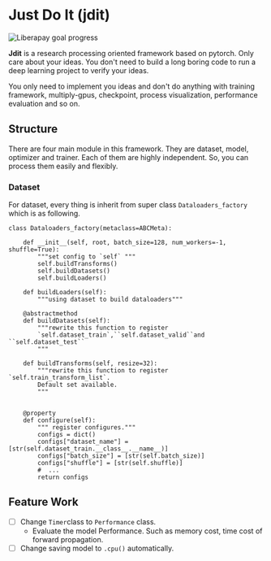 # Just Do It (jdit)
![Liberapay goal progress](https://img.shields.io/liberapay/goal/Changaco.svg)

**Jdit** is a research processing oriented framework based on pytorch. Only care about your ideas. 
You don't need to build a long boring code to run a deep learning project to verify your ideas.

You only need to implement you ideas and 
don't do anything with training framework, multiply-gpus, checkpoint, process visualization, performance evaluation and so on.
## Structure
There are four main module in this framework. They are dataset, model, optimizer and trainer.
Each of them are highly independent. So, you can process them easily and flexibly.
###  Dataset
For dataset, every thing is inherit from super class `Dataloaders_factory`
which is as following.
```pythonstub
class Dataloaders_factory(metaclass=ABCMeta):

    def __init__(self, root, batch_size=128, num_workers=-1, shuffle=True):
        """set config to `self` """
        self.buildTransforms()
        self.buildDatasets()
        self.buildLoaders()

    def buildLoaders(self):
        """using dataset to build dataloaders"""

    @abstractmethod
    def buildDatasets(self):
        """rewrite this function to register 
        `self.dataset_train`,``self.dataset_valid``and ``self.dataset_test``
        """

    def buildTransforms(self, resize=32):
        """rewrite this function to register `self.train_transform_list`. 
        Default set available.
        """


    @property
    def configure(self):
        """ register configures."""
        configs = dict()
        configs["dataset_name"] = [str(self.dataset_train.__class__.__name__)]
        configs["batch_size"] = [str(self.batch_size)]
        configs["shuffle"] = [str(self.shuffle)]
        #  ...       
        return configs
```
## Feature Work
- [ ] Change `Timer`class to `Performance` class. 
    -   Evaluate the model Performance. Such as memory cost, time cost of forward propagation.
- [ ] Change saving model to `.cpu()` automatically.
